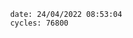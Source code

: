 

                date: 24/04/2022 08:53:04
                cycles: 76800

                         